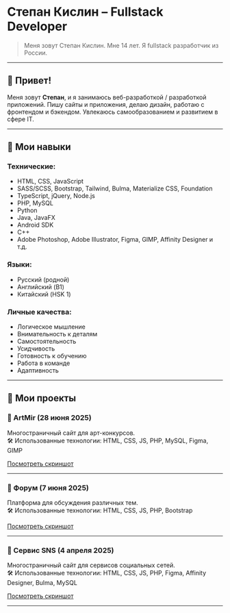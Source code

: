 # Степан Кислин – Fullstack Developer

> Меня зовут Степан Кислин. Мне 14 лет. Я fullstack разработчик из России. 

---

## 👋 Привет!

Меня зовут **Степан**, и я занимаюсь веб-разработкой / разработкой приложений. Пишу сайты и приложения, делаю дизайн, работаю с фронтендом и бэкендом. Увлекаюсь самообразованием и развитием в сфере IT.

---

## 🔧 Мои навыки

### Технические:
- HTML, CSS, JavaScript
- SASS/SCSS, Bootstrap, Tailwind, Bulma, Materialize CSS, Foundation
- TypeScript, jQuery, Node.js
- PHP, MySQL
- Python
- Java, JavaFX
- Android SDK
- C++
- Adobe Photoshop, Adobe Illustrator, Figma, GIMP, Affinity Designer и т.д.

### Языки:
- Русский (родной)
- Английский (B1)
- Китайский (HSK 1)

### Личные качества:
- Логическое мышление
- Внимательность к деталям
- Самостоятельность
- Усидчивость
- Готовность к обучению
- Работа в команде
- Адаптивность

---

## 💼 Мои проекты

### 🎨 ArtMir (28 июня 2025)
Многостраничный сайт для арт-конкурсов.  
🛠 Использованные технологии: HTML, CSS, JS, PHP, MySQL, Figma, GIMP

[Посмотреть скриншот](../img/artmir.jpg)

---

### 💬 Форум (7 июня 2025)
Платформа для обсуждения различных тем.  
🛠 Использованные технологии: HTML, CSS, JS, PHP, Bootstrap

[Посмотреть скриншот](../img/forumPHP.jpg)

---

### 📱 Сервис SNS (4 апреля 2025)
Многостраничный сайт для сервисов социальных сетей.  
🛠 Использованные технологии: HTML, CSS, JS, PHP, Figma, Affinity Designer, Bulma, MySQL

[Посмотреть скриншот](../img/sns.jpg)

---
